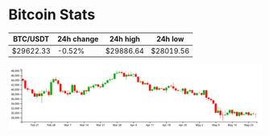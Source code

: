 # Bitcoin Stats

BTC/USDT|24h change|24h high|24h low|
|---|---|---|---|
|$29622.33|-0.52%|$29886.64|$28019.56|

<img src="./chart.svg">
